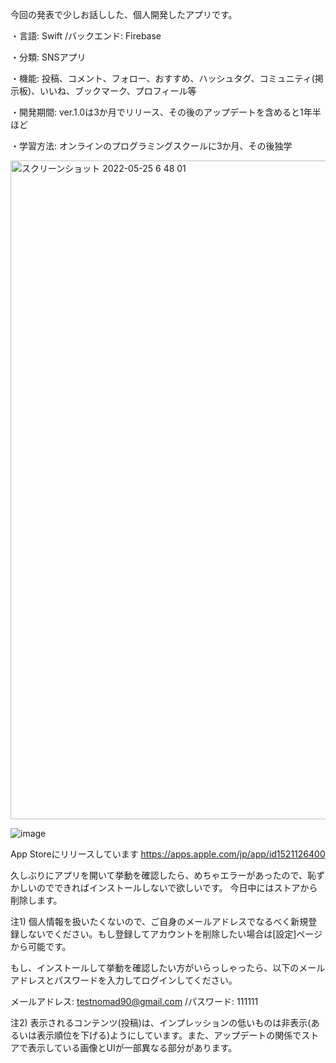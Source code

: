 今回の発表で少しお話しした、個人開発したアプリです。

・言語: Swift
/バックエンド: Firebase

・分類: SNSアプリ

・機能: 投稿、コメント、フォロー、おすすめ、ハッシュタグ、コミュニティ(掲示板)、いいね、ブックマーク、プロフィール等

・開発期間: ver.1.0は3か月でリリース、その後のアップデートを含めると1年半ほど

・学習方法: オンラインのプログラミングスクールに3か月、その後独学

<img width="1054" alt="スクリーンショット 2022-05-25 6 48 01" src="https://user-images.githubusercontent.com/86716567/170137926-9263bdf4-3bf3-42a1-9e9e-a7de18b1a922.png">

![image](https://user-images.githubusercontent.com/86716567/170151396-ac686b87-5ba3-441d-9b0d-afa498f4266f.png)

App Storeにリリースしています
https://apps.apple.com/jp/app/id1521126400


久しぶりにアプリを開いて挙動を確認したら、めちゃエラーがあったので、恥ずかしいのでできればインストールしないで欲しいです。
今日中にはストアから削除します。

注1) 個人情報を扱いたくないので、ご自身のメールアドレスでなるべく新規登録しないでください。もし登録してアカウントを削除したい場合は[設定]ページから可能です。

もし、インストールして挙動を確認したい方がいらっしゃったら、以下のメールアドレスとパスワードを入力してログインしてください。

メールアドレス: testnomad90@gmail.com
/パスワード: 111111

注2) 表示されるコンテンツ(投稿)は、インプレッションの低いものは非表示(あるいは表示順位を下げる)ようにしています。また、アップデートの関係でストアで表示している画像とUIが一部異なる部分があります。



